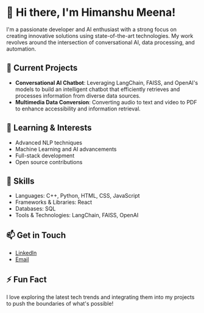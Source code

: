 # 👋 Hi there, I'm Himanshu Meena!

I'm a passionate developer and AI enthusiast with a strong focus on creating innovative solutions using state-of-the-art technologies. My work revolves around the intersection of conversational AI, data processing, and automation.

## 🔭 Current Projects
- **Conversational AI Chatbot**: Leveraging LangChain, FAISS, and OpenAI's models to build an intelligent chatbot that efficiently retrieves and processes information from diverse data sources.
- **Multimedia Data Conversion**: Converting audio to text and video to PDF to enhance accessibility and information retrieval.

## 🌱 Learning & Interests
- Advanced NLP techniques
- Machine Learning and AI advancements
- Full-stack development
- Open source contributions

## 🚀 Skills
- Languages: C++, Python, HTML, CSS, JavaScript
- Frameworks & Libraries: React
- Databases: SQL
- Tools & Technologies: LangChain, FAISS, OpenAI

## 📫 Get in Touch
- [LinkedIn](https://www.linkedin.com/in/himanshu-meena-63476a1a5/)
- [Email](mailto:himanshumeena2416@gmail.com)

## ⚡ Fun Fact
I love exploring the latest tech trends and integrating them into my projects to push the boundaries of what's possible!
